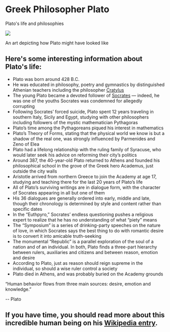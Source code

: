 <!DOCTYPE html>
<html lang="en">
  <head>
    <meta charset="UTF-8">
    <meta name="viewport" content="width=device-width, initial-scale=1.0">
    <title id="title">Greek Philosopher Plato</title>
    <link rel="stylesheet" href="styles.css">
    <link rel="icon" href="./favicon.ico" type="image/x-icon">
  </head>
  <body>
    <div class="content">
      <main id="main">
        <div class="about">
          <h1>Greek Philosopher Plato</h1>
          <p>Plato's life and philosophies</p>
        </div>
        <div id="img-div"> 
          <img src="https://images.saymedia-content.com/.image/t_share/MTgwMDE1OTM1MjA4NjI5Mzcw/the-ancient-greek-philosopher-plato-his-life-and-works.jpg" id="image">
          <div id="img-caption">
            <p>An art depicting how Plato might have looked like</p>
          </div>
        </div>
        <section id="tribute-info">
          <div class="heading">
            <h2>Here's some interesting information about Plato's life:</h2>
          </div>
          <div class="list">
            <ul>
              <li>Plato was born around <span>428 B.C.<span></li>
              <li>He was educated in philosophy, poetry and gymnastics by distinguished Athenian teachers including the philosopher <a href="">Cratylus</a></li>
              <li>The young Plato became a devoted follower of <a href="">Socrates</a> — indeed, he was one of the youths Socrates was condemned for allegedly corrupting</li>
              <li>Following Socrates’ forced suicide, Plato spent 12 years traveling in southern Italy, Sicily and Egypt, studying with other philosophers including followers of the mystic mathematician Pythagoras</li>
              <li>Plato’s time among the Pythagoreans piqued his interest in mathematics</li>
              <li>Plato’s Theory of Forms, stating that the physical world we know is but a shadow of the real one, was strongly influenced by Parmenides and Zeno of Elea</li>
              <li>Plato had a lifelong relationship with the ruling family of Syracuse, who would later seek his advice on reforming their city’s politics</li>
              <li>Around 387, the 40-year-old Plato returned to Athens and founded his philosophical school in the grove of the Greek hero Academus, just outside the city walls</li>
              <li>Aristotle arrived from northern Greece to join the Academy at age 17, studying and teaching there for the last 20 years of Plato’s life</li>
              <li>All of Plato’s surviving writings are in dialogue form, with the character of Socrates appearing in all but one of them</li>
              <li>His 36 dialogues are generally ordered into early, middle and late, though their chronology is determined by style and content rather than specific dates</li>
              <li>In the “Euthpyro,” Socrates’ endless questioning pushes a religious expert to realize that he has no understanding of what “piety” means</li>
              <li>The “Symposium” is a series of drinking-party speeches on the nature of love, in which Socrates says the best thing to do with romantic desire is to convert it into amicable truth-seeking</li>
              <li>The monumental “Republic” is a parallel exploration of the soul of a nation and of an individual. In both, Plato finds a three-part hierarchy between rulers, auxiliaries and citizens and between reason, emotion and desire</li>
              <li>According to Plato, just as reason should reign supreme in the individual, so should a wise ruler control a society</li>
              <li>Plato died in Athens, and was probably buried on the Academy grounds</li>
            </ul>
          </div>
          <div class="quote">
            <p>“Human behavior flows from three main sources: desire, emotion and knowledge.”</p>
            <p>-- Plato</p>
          </div>
          <div class="bottom">
            <h2>If you have time, you should read more about this incredible human being on his <a id="tribute-link" href="https://en.wikipedia.org/wiki/Plato" target="_blank">Wikipedia entry</a>.</h2>
          </div>
        </section>
      </main>
      </div>
  </body>
</html>
